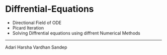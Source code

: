 # Diffrential-Equations

+ Directional Field of ODE
+ Picard Iteration
+ Solving Diffrential equations using diffrent Numerical Methods
----------------------------------------------------------------------------------------
Adari Harsha Vardhan Sandep

